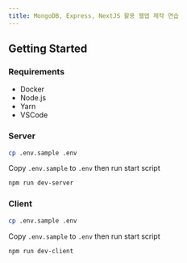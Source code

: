```yaml
---
title: MongoDB, Express, NextJS 활용 웹앱 제작 연습
---
```


## Getting Started

### Requirements

- Docker
- Node.js
- Yarn
- VSCode

### Server

```bash
cp .env.sample .env
```

Copy `.env.sample` to `.env` then run start script

```bash
npm run dev-server
```

### Client

```bash
cp .env.sample .env
```

Copy `.env.sample` to `.env` then run start script

```bash
npm run dev-client
```
